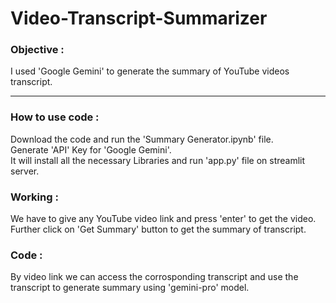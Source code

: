 # Video-Transcript-Summarizer

<h3>Objective : </h3>
I used 'Google Gemini' to generate the summary of YouTube videos transcript. 
<hr>
<h3>How to use code : </h3>
Download the code and run the 'Summary Generator.ipynb' file.<br>
Generate 'API' Key for 'Google Gemini'.<br>
It will install all the necessary Libraries and run 'app.py' file on streamlit server.

<h3>Working : </h3>
We have to give any YouTube video link and press 'enter' to get the video.<br>
Further click on 'Get  Summary' button to get the summary of transcript.

<h3>Code : </h3>
By video link we can access the corrosponding transcript and use the transcript to generate summary using 'gemini-pro' model.

